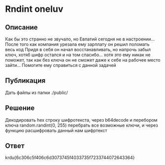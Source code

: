 # Rndint oneluv

## Описание 

Как бы это странно не звучало, но Евпатий сегодня не в настроении...
После того как компания урезала ему зарплату он решил поломать весь код
Придя в себя он начал восстанавливать, но напрочь забыл ключ, хотяб шифр остался и на том спасибо... хотя это ему никак не поможет, так как без ключа он не сможет даже к себе на рабочее место зайти...
Помогите ему справиться с данной задачей

## Публикация

Дать файлы из папки ./public/

## Решение

Декодировать hex строку шифротекста, через b64decode и перебором ключа random.randint(0, 255) перебрать все возможные ключи, и через функцию расшифровать данный нам шифртекст

## Ответ

krdu{6c306c5f406c6d3073745f4033735f7233744072643364}